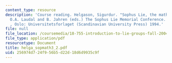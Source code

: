 ```yaml
---
content_type: resource
description: 'Course reading. Helgason, Sigurdur. "Sophus Lie, the mathematician".
  O.A. Laudal and B. Jahren (eds.) The Sophus Lie Memorial Conference. Oslo 1992 Proceedings
  , Oslo: Universitetsforlaget (Scandinavian University Press) 1994.'
file: null
file_location: /coursemedia/18-755-introduction-to-lie-groups-fall-2004/256974d724f956b5d22d18d6d9935c9f_helga_sopmath3_2.pdf
file_type: application/pdf
resourcetype: Document
title: helga_sopmath3_2.pdf
uid: 256974d7-24f9-56b5-d22d-18d6d9935c9f
---
```


